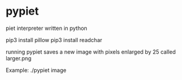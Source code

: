 # pypiet
piet interpreter written in python

pip3 install pillow
pip3 install readchar

running pypiet saves a new image with pixels enlarged by 25 called larger.png

Example:
./pypiet image
